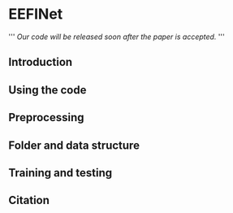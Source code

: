 # EEFINet
'''
*Our code will be released soon after the paper is accepted.*
'''

## Introduction

## Using the code

## Preprocessing

## Folder and data structure

## Training and testing

## Citation
